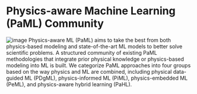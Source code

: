 # Physics-aware Machine Learning (PaML) Community
![image](https://github.com/HydroPML/PaML/blob/main/fig33.png)
Physics-aware ML (PaML) aims to take the best from both physics-based modeling and state-of-the-art ML models to better solve scientific problems. A structured community of existing PaML methodologies that integrate prior physical knowledge or physics-based modeling into ML is built. We categorize PaML approaches into four groups based on the way physics and ML are combined, including physical data-guided ML (PDgML), physics-informed ML (PiML), physics-embedded ML (PeML), and physics-aware hybrid learning (PaHL).  

